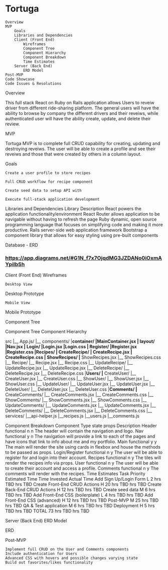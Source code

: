 # Tortuga

    Overview
    MVP
        Goals
        Libraries and Dependencies
        Client (Front End)
            Wireframes
            Component Tree
            Component Hierarchy
            Component Breakdown
            Time Estimates
        Server (Back End)
            ERD Model
    Post-MVP
    Code Showcase
    Code Issues & Resolutions


Overview

This full stack React on Ruby on Rails application allows Users to reveiw driver from different ride-sharing platform. The general users will have the ability to browse by company the different drivers and their reveiws, while authenticated user will have the ability create, update, and delete their review. 

MVP

Tortuga MVP is to complete full CRUD capability for creating, updating and destroying reveiws. The user will be able to create a profile and see their reveiws and those that were created by others in a column layout.

Goals

    Create a user profile to store recipes

    Full CRUD workflow for recipe component

    Create seed data to setup API with

    Execute full-stack application development

Libraries and Dependencies
Library 	Description
React 	powers the application functionality/environment
React Router 	allows application to be navigable without having to refresh the page
Ruby 	dynamic, open source programming language that focuses on simplifying code and making it more productive.
Rails 	server-side web application framework
Bootstrap 	a component library that allows for easy styling using pre-built components



Database - ERD
### https://app.diagrams.net/#G1N_f7x7OjqdMG3JZDANo0iOxmAYpiIbSh

Client (Front End)
Wireframes

    Desktop View

Desktop Prototype

    Mobile View

Mobile Prototype

    




Component Tree

Component Tree
Component Hierarchy


src
|__ App.js/
|__ components/
    |__container/
       |__MainContainer.jsx
    |__ layout/
       |__Nav.jsx 
    |__ Login/
       |__Login.jsx
       |__Login.css
    |__ Register/
       |__Register.jsx
       |__Register.css
    |__Recipes/
       |__ CreateRecipe/
          |__ CreateRecipe.jsx
          |__ CreateRecipe.css
       |__ ShowRecipes/
          |__ ShowRecipes.jsx
          |__ ShowRecipes.css
       |__ Recipe/
          |__ Recipe.jsx
          |__ Recipe.css
       |__ UpdateRecipe/
          |__ UpdateRecipe.jsx
          |__ UpdateRecipe.jsx
       |__ DeleteRecipe/
          |__ DeleteRecipe.jsx
          |__ DeleteRecipe.css
    |__Users/
       |__ CreateUser/
          |__ CreateUser.jsx
          |__ CreateUser.css
       |__ ShowUser/
          |__ ShowUser.jsx
          |__ ShowUser.css
       |__ UpdateUser/
          |__ UpdateUser.jsx
          |__ UpdateUser.jsx
       |__ DeleteUser/
          |__ DeleteUser.jsx
          |__ DeleteUser.css
    |__Comments/
      |__ CreateComments/
          |__ CreateComments.jsx
          |__ CreateComments.css
       |__ ShowComments/
          |__ ShowComments.jsx
          |__ ShowComments.css
       |__ UpdateComments/
          |__ UpdateComments.jsx
          |__ UpdateComments.jsx
       |__ DeleteComments/
          |__ DeleteComments.jsx
          |__ DeleteComments.css
|__ services/
    |__api-helper.js
    |__recipes.js
    |__users.js
    |__comments.js


Component Breakdown
Component 	Type 	state 	props 	Description
Header 	functional 	n 	n 	The header will contain the navigation and logo.
Nav 	functional 	y 	n 	The navigation will provide a link to each of the pages and have icons that link to info about me and my portfolio.
Main 	functional 	y 	y 	The main will render the site using cards in flexbox and house the methods to be passed as props.
Login/Register 	functional 	n 	y 	The user will be able to register for and login into their account.
Recipes 	functional 	n 	y 	The tiles will render the recipes info via props.
User 	functional 	n 	y 	The user will be able to create their account and access a profile.
Comments 	functional 	n 	y 	The comments will render with the recipes.
Time Estimates
Task 	Priority 	Estimated Time 	Time Invested 	Actual Time
Add Sign Up/Login Form 	L 	2 hrs 	TBD hrs 	TBD
Create Front-End CRUD Actions 	H 	20 hrs 	TBD hrs 	TBD
Create Back-End CRUD Actions 	H 	12 hrs 	TBD hrs 	TBD
Create seed data 	M 	6 hrs 	TBD hrs 	TBD
Add Front-End CSS (boilerplate) 	L 	4 hrs 	TBD hrs 	TBD
Add Front-End CSS (advanced) 	H 	12 hrs 	TBD hrs 	TBD
Post-MVP 	M 	25 hrs 	TBD hrs 	TBD
QA & Test application 	M 	6 hrs 	TBD hrs 	TBD
Deployment 	H 	5 hrs 	TBD hrs 	TBD
TOTAL 		73 hrs 	TBD hrs 	TBD

Server (Back End)
ERD Model

ERD

Post-MVP

    Implement full CRUD on the User and Comments components
    Include authentication for Users
    Advanced CSS with hovers and possible changes varying state
    Build out favorites/likes functionality
